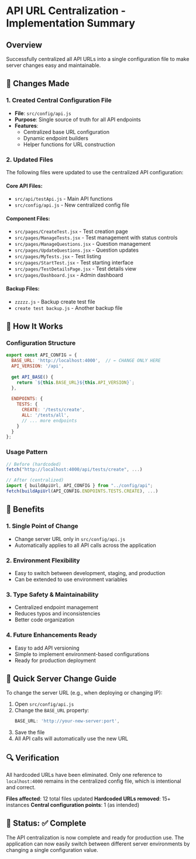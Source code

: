 # API URL Centralization - Implementation Summary

## Overview
Successfully centralized all API URLs into a single configuration file to make server changes easy and maintainable.

## 🎯 Changes Made

### 1. Created Central Configuration File
- **File**: `src/config/api.js`
- **Purpose**: Single source of truth for all API endpoints
- **Features**:
  - Centralized base URL configuration
  - Dynamic endpoint builders
  - Helper functions for URL construction

### 2. Updated Files
The following files were updated to use the centralized API configuration:

#### Core API Files:
- `src/api/testApi.js` - Main API functions
- `src/config/api.js` - New centralized config file

#### Component Files:
- `src/pages/CreateTest.jsx` - Test creation page
- `src/pages/ManageTests.jsx` - Test management with status controls
- `src/pages/ManageQuestions.jsx` - Question management
- `src/pages/UpdateQuestions.jsx` - Question updates
- `src/pages/MyTests.jsx` - Test listing
- `src/pages/StartTest.jsx` - Test starting interface  
- `src/pages/TestDetailsPage.jsx` - Test details view
- `src/pages/Dashboard.jsx` - Admin dashboard

#### Backup Files:
- `zzzzz.js` - Backup create test file
- `create test backup.js` - Another backup file

## 🔧 How It Works

### Configuration Structure
```javascript
export const API_CONFIG = {
  BASE_URL: 'http://localhost:4000',  // ← CHANGE ONLY HERE
  API_VERSION: '/api',
  
  get API_BASE() {
    return `${this.BASE_URL}${this.API_VERSION}`;
  },
  
  ENDPOINTS: {
    TESTS: {
      CREATE: '/tests/create',
      ALL: '/tests/all',
      // ... more endpoints
    }
  }
};
```

### Usage Pattern
```javascript
// Before (hardcoded)
fetch("http://localhost:4000/api/tests/create", ...)

// After (centralized)
import { buildApiUrl, API_CONFIG } from "../config/api";
fetch(buildApiUrl(API_CONFIG.ENDPOINTS.TESTS.CREATE), ...)
```

## 🚀 Benefits

### 1. Single Point of Change
- Change server URL only in `src/config/api.js`
- Automatically applies to all API calls across the application

### 2. Environment Flexibility
- Easy to switch between development, staging, and production
- Can be extended to use environment variables

### 3. Type Safety & Maintainability
- Centralized endpoint management
- Reduces typos and inconsistencies
- Better code organization

### 4. Future Enhancements Ready
- Easy to add API versioning
- Simple to implement environment-based configurations
- Ready for production deployment

## 📝 Quick Server Change Guide

To change the server URL (e.g., when deploying or changing IP):

1. Open `src/config/api.js`
2. Change the `BASE_URL` property:
   ```javascript
   BASE_URL: 'http://your-new-server:port',
   ```
3. Save the file
4. All API calls will automatically use the new URL

## 🔍 Verification

All hardcoded URLs have been eliminated. Only one reference to `localhost:4000` remains in the centralized config file, which is intentional and correct.

**Files affected**: 12 total files updated
**Hardcoded URLs removed**: 15+ instances
**Central configuration points**: 1 (as intended)

## 🎉 Status: ✅ Complete

The API centralization is now complete and ready for production use. The application can now easily switch between different server environments by changing a single configuration value.
